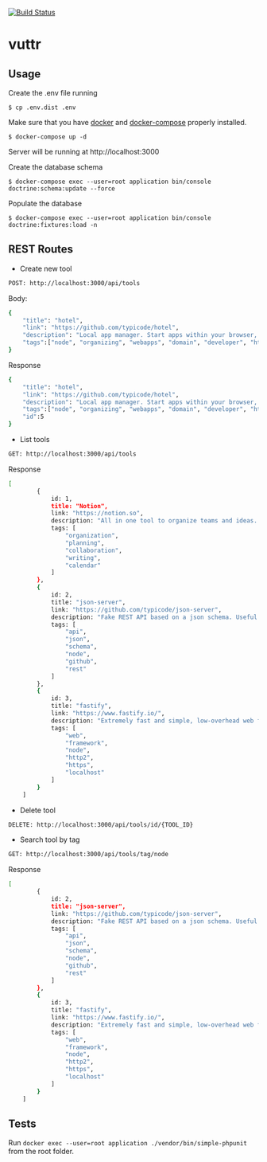 [![Build Status](https://travis-ci.com/rsilveira65/vuttr.svg?branch=master)](https://travis-ci.com/rsilveira65/vuttr)


# vuttr

## Usage

Create the .env file running

    $ cp .env.dist .env

Make sure that you have [docker](https://www.docker.com) and [docker-compose](https://docs.docker.com/compose/) properly installed.

    $ docker-compose up -d
    

Server will be running at http://localhost:3000

Create the database schema

    $ docker-compose exec --user=root application bin/console doctrine:schema:update --force
    
Populate the database

    $ docker-compose exec --user=root application bin/console doctrine:fixtures:load -n



## REST Routes


- Create new tool
```bash
POST: http://localhost:3000/api/tools
```
Body:
```bash
{
    "title": "hotel",
    "link": "https://github.com/typicode/hotel",
    "description": "Local app manager. Start apps within your browser, developer tool with local .localhost domain and https out of the box.",
    "tags":["node", "organizing", "webapps", "domain", "developer", "https", "proxy"]
}
```
Response
```bash
{
    "title": "hotel",
    "link": "https://github.com/typicode/hotel",
    "description": "Local app manager. Start apps within your browser, developer tool with local .localhost domain and https out of the box.",
    "tags":["node", "organizing", "webapps", "domain", "developer", "https", "proxy"],
    "id":5
}
```

- List tools
```bash
GET: http://localhost:3000/api/tools
```

Response
```bash
[
        {
            id: 1,
            title: "Notion",
            link: "https://notion.so",
            description: "All in one tool to organize teams and ideas. Write, plan, collaborate, and get organized. ",
            tags: [
                "organization",
                "planning",
                "collaboration",
                "writing",
                "calendar"
            ]
        },
        {
            id: 2,
            title: "json-server",
            link: "https://github.com/typicode/json-server",
            description: "Fake REST API based on a json schema. Useful for mocking and creating APIs for front-end devs to consume in coding challenges.",
            tags: [
                "api",
                "json",
                "schema",
                "node",
                "github",
                "rest"
            ]
        },
        {
            id: 3,
            title: "fastify",
            link: "https://www.fastify.io/",
            description: "Extremely fast and simple, low-overhead web framework for NodeJS. Supports HTTP2.",
            tags: [
                "web",
                "framework",
                "node",
                "http2",
                "https",
                "localhost"
            ]
        }
    ]
```

- Delete tool
```bash
DELETE: http://localhost:3000/api/tools/id/{TOOL_ID}
```
- Search tool by tag
```bash
GET: http://localhost:3000/api/tools/tag/node
```
Response
```bash
[
        {
            id: 2,
            title: "json-server",
            link: "https://github.com/typicode/json-server",
            description: "Fake REST API based on a json schema. Useful for mocking and creating APIs for front-end devs to consume in coding challenges.",
            tags: [
                "api",
                "json",
                "schema",
                "node",
                "github",
                "rest"
            ]
        },
        {
            id: 3,
            title: "fastify",
            link: "https://www.fastify.io/",
            description: "Extremely fast and simple, low-overhead web framework for NodeJS. Supports HTTP2.",
            tags: [
                "web",
                "framework",
                "node",
                "http2",
                "https",
                "localhost"
            ]
        }
    ]

```

## Tests

Run `docker exec --user=root application ./vendor/bin/simple-phpunit` from the root folder.
